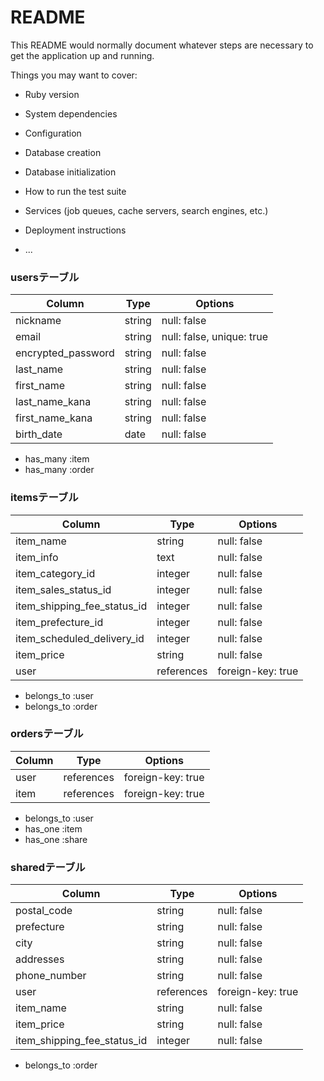 # README

This README would normally document whatever steps are necessary to get the
application up and running.

Things you may want to cover:

* Ruby version

* System dependencies

* Configuration

* Database creation

* Database initialization

* How to run the test suite

* Services (job queues, cache servers, search engines, etc.)

* Deployment instructions

* ...

### usersテーブル
| Column                | Type   | Options                   |
| --------------------- | ------ | --------------------------|
| nickname              | string | null: false               |
| email                 | string | null: false, unique: true |
| encrypted_password    | string | null: false               |
| last_name             | string | null: false               |
| first_name            | string | null: false               |
| last_name_kana        | string | null: false               |
| first_name_kana       | string | null: false               |
| birth_date            | date   | null: false               |

- has_many :item
- has_many :order

### itemsテーブル
| Column                      | Type       | Options           |
| --------------------------- | ---------- | ------------------|
| item_name                   | string     | null: false       |
| item_info                   | text       | null: false       |
| item_category_id            | integer    | null: false       |
| item_sales_status_id        | integer    | null: false       |
| item_shipping_fee_status_id | integer    | null: false       |
| item_prefecture_id          | integer    | null: false       |
| item_scheduled_delivery_id  | integer    | null: false       |
| item_price                  | string     | null: false       |
| user                        | references | foreign-key: true |

- belongs_to :user
- belongs_to :order

### ordersテーブル
| Column | Type       | Options           |
| -------| -----------| ----------------- |
| user   | references | foreign-key: true |
| item   | references | foreign-key: true |

- belongs_to :user
- has_one :item
- has_one :share

### sharedテーブル
| Column                      | Type         | Options           |
| --------------------------- | ------------ | ----------------- |
| postal_code                 | string       | null: false       |
| prefecture                  | string       | null: false       |
| city                        | string       | null: false       |
| addresses                   | string       | null: false       |
| phone_number                | string       | null: false       |
| user                        | references   | foreign-key: true |
| item_name                   | string       | null: false       |
| item_price                  | string       | null: false       |
| item_shipping_fee_status_id | integer      | null: false       |

- belongs_to :order